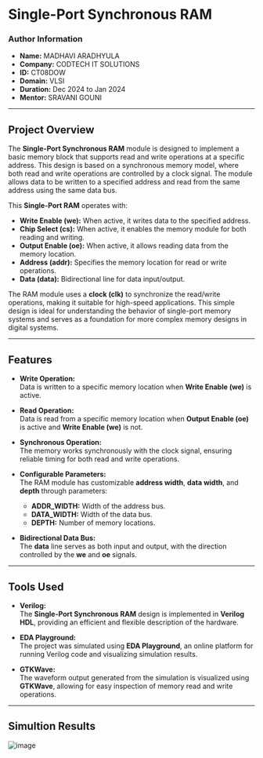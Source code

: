 # Single-Port Synchronous RAM

### Author Information
- **Name:** MADHAVI ARADHYULA  
- **Company:** CODTECH IT SOLUTIONS  
- **ID:** CT08DOW  
- **Domain:** VLSI  
- **Duration:** Dec 2024 to Jan 2024  
- **Mentor:** SRAVANI GOUNI

---

## Project Overview  
The **Single-Port Synchronous RAM** module is designed to implement a basic memory block that supports read and write operations at a specific address. This design is based on a synchronous memory model, where both read and write operations are controlled by a clock signal. The module allows data to be written to a specified address and read from the same address using the same data bus.

This **Single-Port RAM** operates with:
- **Write Enable (we):** When active, it writes data to the specified address.
- **Chip Select (cs):** When active, it enables the memory module for both reading and writing.
- **Output Enable (oe):** When active, it allows reading data from the memory location.
- **Address (addr):** Specifies the memory location for read or write operations.
- **Data (data):** Bidirectional line for data input/output.

The RAM module uses a **clock (clk)** to synchronize the read/write operations, making it suitable for high-speed applications. This simple design is ideal for understanding the behavior of single-port memory systems and serves as a foundation for more complex memory designs in digital systems.

---

## Features
- **Write Operation:**  
  Data is written to a specific memory location when **Write Enable (we)** is active.

- **Read Operation:**  
  Data is read from a specific memory location when **Output Enable (oe)** is active and **Write Enable (we)** is not.

- **Synchronous Operation:**  
  The memory works synchronously with the clock signal, ensuring reliable timing for both read and write operations.

- **Configurable Parameters:**  
  The RAM module has customizable **address width**, **data width**, and **depth** through parameters:
  - **ADDR_WIDTH:** Width of the address bus.
  - **DATA_WIDTH:** Width of the data bus.
  - **DEPTH:** Number of memory locations.

- **Bidirectional Data Bus:**  
  The **data** line serves as both input and output, with the direction controlled by the **we** and **oe** signals.

---

## Tools Used
- **Verilog:**  
  The **Single-Port Synchronous RAM** design is implemented in **Verilog HDL**, providing an efficient and flexible description of the hardware.

- **EDA Playground:**  
  The project was simulated using **EDA Playground**, an online platform for running Verilog code and visualizing simulation results.

- **GTKWave:**  
  The waveform output generated from the simulation is visualized using **GTKWave**, allowing for easy inspection of memory read and write operations.

---
## Simultion Results

![image](https://github.com/user-attachments/assets/723db4d5-71bf-4c85-9420-b4d5016094c9)


